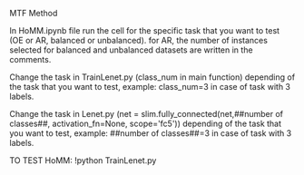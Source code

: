 MTF Method

In HoMM.ipynb file run the cell for the specific task that you want to test (OE or AR, balanced or unbalanced). for AR, the number of instances selected for balanced and unbalanced datasets are written in the comments.

Change the task in TrainLenet.py (class_num in main function) depending of the task that you want to test, example: class_num=3 in case of task with 3 labels.

Change the task in Lenet.py (net = slim.fully_connected(net,##number of classes##, activation_fn=None, scope='fc5')) depending of the task that you want to test, example: ##number of classes##=3 in case of task with 3 labels.

TO TEST HoMM: !python TrainLenet.py
